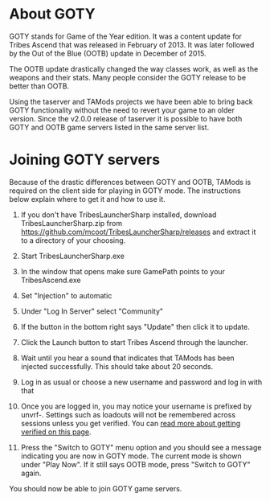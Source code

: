 # About GOTY

GOTY stands for Game of the Year edition. It was a content update for Tribes Ascend that was 
released in February of 2013. It was later followed by the Out of the Blue (OOTB) update in
December of 2015.

The OOTB update drastically changed the way classes work, as well as the weapons and their stats.
Many people consider the GOTY release to be better than OOTB.

Using the taserver and TAMods projects we have been able to bring back GOTY functionality
without the need to revert your game to an older version. Since the v2.0.0 release of taserver
it is possible to have both GOTY and OOTB game servers listed in the same server list.

# Joining GOTY servers

Because of the drastic differences between GOTY and OOTB, TAMods is required on the client side
for playing in GOTY mode. The instructions below explain where to get it and how to use it.

1) If you don't have TribesLauncherSharp installed, download TribesLauncherSharp.zip from
   https://github.com/mcoot/TribesLauncherSharp/releases and extract it to a directory of your
   choosing.
   
2) Start TribesLauncherSharp.exe

3) In the window that opens make sure GamePath points to your TribesAscend.exe

4) Set "Injection" to automatic

5) Under "Log In Server" select "Community"
    
6) If the button in the bottom right says "Update" then click it to update.

7) Click the Launch button to start Tribes Ascend through the launcher.

8) Wait until you hear a sound that indicates that TAMods has been injected successfully.
   This should take about 20 seconds.

9) Log in as usual or choose a new username and password and log in with that

10) Once you are logged in, you may notice your username is prefixed by unvrf-.
    Settings such as loadouts will not be remembered across sessions unless you get verified.
    You can [read more about getting verified on this page](/docs/user_manual/getting_verified.md).

11) Press the "Switch to GOTY" menu option and you should see a message indicating you are 
    now in GOTY mode. The current mode is shown under "Play Now". If it still says OOTB mode,
    press "Switch to GOTY" again.
   
You should now be able to join GOTY game servers.
